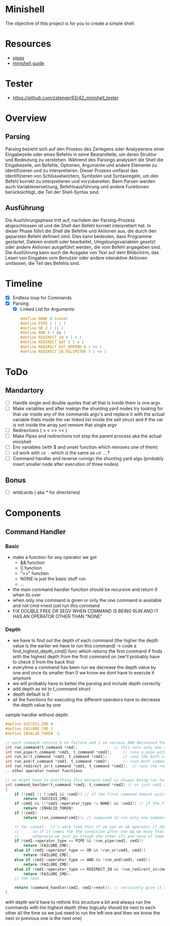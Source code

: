 # Minishell
The objective of this project is for you to create a simple shell.

# Resources
- [pipes](https://reactive.so/post/42-a-comprehensive-guide-to-pipex)
- [minishell guide](https://achrafbelarif.medium.com/42cursus-minishell-29cd25f972e6)

# Tester
 - https://github.com/zstenger93/42_minishell_tester

# Overview
## Parsing
Parsing bezieht sich auf den Prozess des Zerlegens oder Analysierens einer Eingabezeile oder eines Befehls in seine Bestandteile, um deren Struktur und Bedeutung zu verstehen.
Während des Parsings analysiert die Shell die Eingabezeile, um Befehle, Optionen, Argumente und andere Elemente zu identifizieren und zu interpretieren.
Dieser Prozess umfasst das Identifizieren von Schlüsselwörtern, Symbolen und Syntaxregeln, um den Befehl korrekt zu interpretieren und vorzubereiten.
Beim Parsen werden auch Variablenersetzung, Befehlsausführung und andere Funktionen berücksichtigt, die Teil der Shell-Syntax sind.

## Ausführung
Die Ausführungsphase tritt auf, nachdem der Parsing-Prozess abgeschlossen ist und die Shell den Befehl korrekt interpretiert hat.
In dieser Phase führt die Shell die Befehle und Aktionen aus, die durch den geparsten Befehl definiert sind.
Dies kann bedeuten, dass Programme gestartet, Dateien erstellt oder bearbeitet, Umgebungsvariablen gesetzt oder andere Aktionen ausgeführt werden, die vom Befehl angegeben sind.
Die Ausführung kann auch die Ausgabe von Text auf dem Bildschirm, das Lesen von Eingaben vom Benutzer oder andere interaktive Aktionen umfassen, die Teil des Befehls sind.

# Timeline
- [x] Endless loop for Commands
- [x] Parsing
	- [x] Linked List for Arguments:
		```c
		#define NONE 0 (none)
		#define PIPE 1 ( | )
		#define OR 2 ( || )
		#define AND 3 ( && )
		#define REDIRECT_IN 4 ( < )
		#define REDIRECT_OUT 5 ( > )
		#define REDIRECT_OUT_APPEND 6 ( >> )
		#define REDIRECT_IN_DELIMITER 7 ( << )
		```

# ToDo
## Mandartory
- [ ] Handle single and double quotes that all that is inside them is one argv
- [ ] Make variables and after makign the shunting yard nodes try looking for that var inside any of the commands argv's and replace it with the actual variable thats inside the var linked list inside the sell struct and if the var is not inside the array just remove that single argv
- [ ] Redirections ( > <  >> << )
- [ ] Make Pipes and redirections not stop the parent process aka the actual minishell
- [ ] Env variables (with $ and unset function which removes one of them)
- [ ] cd work with `cd -` which is the same as `cd ..`?
- [ ] Command handler and reverse runnign the shunting yard algo (probably insert smaller node after execution of three nodes)
## Bonus
- [ ] wildcards ( aka * for directories)

# Components
## Command Handler
### Basic
- make a function for any operator we got
	- && function
 	- || function
  	- ">>" function
  	- NONE is just the basic stuff run
	- ...
- the main command handler function should be recursive and return 0 when its over
- when only one command is given or only the one command is available and not cmd->next just run this command
- FIX DOUBLE FREE OR SEGV WHEN COMMAND IS BEING RUN AND IT HAS AN OPERATOR OTHER THAN "NONE"

### Depth
- we have to find out the depth of each command (the higher the depth value is the earlier we have to run this command) -> code a find_highest_depth_cmd() func which returns the first command if finds with the highest depth from the first command on (we'll probably have to check it from the back tho)
- everytime a command has been run we decrease the depth value by one and once its smaller than 0 we know we dont have to execute it anymore
- we will probably have to better the parsing and include depth correctly
- add depth as int to t_command struct
- depth default is 0
- all the functions for executing the different operators have to decrease the depth value by one

sample handler without depth:
```c
#define SUCCESS_CMD 0
#define FAILURE_CMD 1
#define INVALID_TOKEN -1

// each command returns 0 on failure and 1 on success AND decreased the depth value of each command given by one
int	run_command(t_command *cmd); 				// this runs only one command and that is basically like the old command handler we have but without a loop and we know there is no operator
int	run_pipe(t_command *cmd1, t_command *cmd2);		// runs a pipe with both commands
int	run_or(t_command *cmd1, t_command *cmd2);		// runs the both command with an or so if the first command fails we run the second one otherwise just run the first one
int	run_and(t_command *cmd1, t_command *cmd2);		// runs both commands
int	run_redirect_in(t_command *cmd1, t_command *cmd2);	// runs the redirect stuff we know the drill...
...other operator runner functions

// we might have to overthing this because cmd2 is always being ran twice
int	command_hanlder(t_command *cmd1, t_command *cmd2) // or just cmd1 and we get the next one by cmd1->next
{
	if (!cmd1 || (!cmd1 && !cmd2)) // if the first command doesnt exits OR of both commands dont exist return 0 for done
		return (SUCCESS_CMD)
	if (cmd1 && ((*cmd1->operator_type != NONE) && !cmd2)) // if the first command does exist and it has an operator type but there is no operator return error for operator given but no second command (we might have to code completion for that too)
		return (INVALID_TOKEN)
	if (!cmd2)
		return (run_command(cmd1)); // supposed to run only one command -> is handling one command with no operator

	// for conext:	if's work like this if we use an && operator if the first argument is false already it doesnt even go to the next one and checks that cuz if one is false both cant be true anymore
	//		so if it comes the the condition after the && we know that we got that specific operator and then we can run this funtions straight in the if and if that functions fails and it returns false we can just return an error
	//		otherwise we just go trough the other ifs and none of them will be true anymore if we were in any if condition and the run_<operator> function succeeded 
	if (cmd1->operator_type == PIPE && !run_pipe(cmd1, cmd2))
		return (FAILURE_CMD);
	else if (cmd1->operator_type == OR && !run_or(cmd1, cmd2))
		return (FAILURE_CMD);
	else if (cmd1->operator_type == AND && !run_and(cmd1, cmd2))
		return (FAILURE_CMD);
	else if (cmd1->operator_type == REDIRECT_IN && !run_redirect_in(cmd1, cmd2))
		return (FAILURE_CMD);
	// the rest

	return (command_handler(cmd2, cmd2->next)); // recusively give it the next two commands
}
```
with depth we'd have to rethink this structure a bit and always run the commands with the highest depth (they logically should be next to each other all the time so we just need to run the
left one and then we know the next or previous one is the next one)
